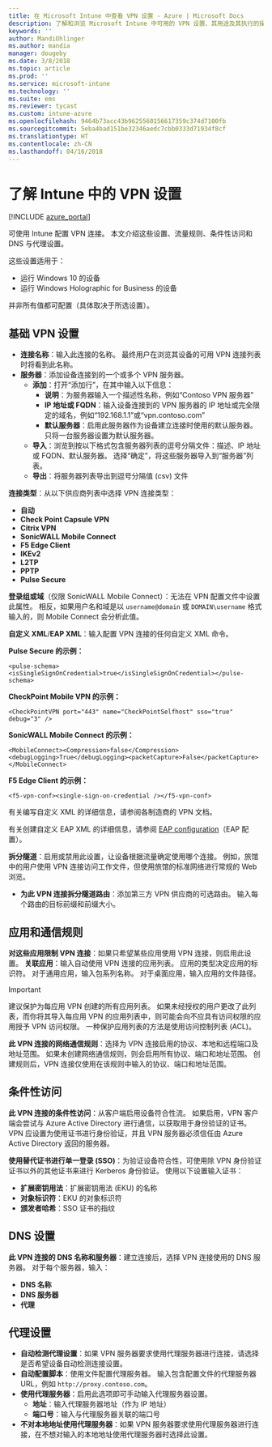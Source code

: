 ```yaml
---
title: 在 Microsoft Intune 中查看 VPN 设置 - Azure | Microsoft Docs
description: 了解和浏览 Microsoft Intune 中可用的 VPN 设置、其用途及其执行的操作，包括流量规则、条件性访问，以及适用于 Windows 10 设备和 Windows Holographic for Business 设备的 DNS 与代理设置。
keywords: ''
author: MandiOhlinger
ms.author: mandia
manager: dougeby
ms.date: 3/8/2018
ms.topic: article
ms.prod: ''
ms.service: microsoft-intune
ms.technology: ''
ms.suite: ems
ms.reviewer: tycast
ms.custom: intune-azure
ms.openlocfilehash: 9464b73acc43b9625560156617359c374d7100fb
ms.sourcegitcommit: 5eba4bad151be32346aedc7cbb0333d71934f8cf
ms.translationtype: HT
ms.contentlocale: zh-CN
ms.lasthandoff: 04/16/2018
---
```

# <a name="read-about-the-vpn-settings-in-intune"></a>了解 Intune 中的 VPN 设置

[!INCLUDE [azure_portal](./includes/azure_portal.md)]

可使用 Intune 配置 VPN 连接。 本文介绍这些设置、流量规则、条件性访问和 DNS 与代理设置。

这些设置适用于：

- 运行 Windows 10 的设备
- 运行 Windows Holographic for Business 的设备

并非所有值都可配置（具体取决于所选设置）。

## <a name="base-vpn-settings"></a>基础 VPN 设置

- **连接名称**：输入此连接的名称。 最终用户在浏览其设备的可用 VPN 连接列表时将看到此名称。
- **服务器**：添加设备连接到的一个或多个 VPN 服务器。
  - **添加**：打开“添加行”，在其中输入以下信息：
    - **说明**：为服务器输入一个描述性名称，例如“Contoso VPN 服务器”
    - **IP 地址或 FQDN**：输入设备连接到的 VPN 服务器的 IP 地址或完全限定的域名，例如“192.168.1.1”或“vpn.contoso.com”
    - **默认服务器**：启用此服务器作为设备建立连接时使用的默认服务器。 只将一台服务器设置为默认服务器。
  - **导入**：浏览到按以下格式包含服务器列表的逗号分隔文件：描述、IP 地址或 FQDN、默认服务器。 选择“确定”，将这些服务器导入到“服务器”列表。
  - **导出**：将服务器列表导出到逗号分隔值 (csv) 文件

**连接类型**：从以下供应商列表中选择 VPN 连接类型：

- **自动**
- **Check Point Capsule VPN**
- **Citrix VPN**
- **SonicWALL Mobile Connect**
-  **F5 Edge Client**
- **IKEv2**
- **L2TP**
- **PPTP**
- **Pulse Secure**

**登录组或域**（仅限 SonicWALL Mobile Connect）：无法在 VPN 配置文件中设置此属性。 相反，如果用户名和域是以 `username@domain` 或 `DOMAIN\username` 格式输入的，则 Mobile Connect 会分析此值。

**自定义 XML**/**EAP XML**：输入配置 VPN 连接的任何自定义 XML 命令。

**Pulse Secure 的示例：**

```
<pulse-schema><isSingleSignOnCredential>true</isSingleSignOnCredential></pulse-schema>
```

**CheckPoint Mobile VPN 的示例：**

```
<CheckPointVPN port="443" name="CheckPointSelfhost" sso="true" debug="3" />
```

**SonicWALL Mobile Connect 的示例：**

```
<MobileConnect><Compression>false</Compression><debugLogging>True</debugLogging><packetCapture>False</packetCapture></MobileConnect>
```

**F5 Edge Client 的示例：**

```
<f5-vpn-conf><single-sign-on-credential /></f5-vpn-conf>
```

有关编写自定义 XML 的详细信息，请参阅各制造商的 VPN 文档。

有关创建自定义 EAP XML 的详细信息，请参阅 [EAP configuration](https://docs.microsoft.com/windows/client-management/mdm/eap-configuration)（EAP 配置）。

**拆分隧道**：启用或禁用此设置，让设备根据流量确定使用哪个连接。 例如，旅馆中的用户使用 VPN 连接访问工作文件，但使用旅馆的标准网络进行常规的 Web 浏览。
- **为此 VPN 连接拆分隧道路由**：添加第三方 VPN 供应商的可选路由。 输入每个路由的目标前缀和前缀大小。

## <a name="apps-and-traffic-rules"></a>应用和通信规则

**对这些应用限制 VPN 连接**：如果只希望某些应用使用 VPN 连接，则启用此设置。
**关联应用**：输入自动使用 VPN 连接的应用列表。 应用的类型决定应用的标识符。 对于通用应用，输入包系列名称。 对于桌面应用，输入应用的文件路径。

>[!IMPORTANT]
>建议保护为每应用 VPN 创建的所有应用列表。 如果未经授权的用户更改了此列表，而你将其导入每应用 VPN 的应用列表中，则可能会向不应具有访问权限的应用授予 VPN 访问权限。 一种保护应用列表的方法是使用访问控制列表 (ACL)。

**此 VPN 连接的网络通信规则**：选择为 VPN 连接启用的协议、本地和远程端口及地址范围。 如果未创建网络通信规则，则会启用所有协议、端口和地址范围。 创建规则后，VPN 连接仅使用在该规则中输入的协议、端口和地址范围。

## <a name="conditional-access"></a>条件性访问

**此 VPN 连接的条件性访问**：从客户端启用设备符合性流。 如果启用，VPN 客户端会尝试与 Azure Active Directory 进行通信，以获取用于身份验证的证书。 VPN 应设置为使用证书进行身份验证，并且 VPN 服务器必须信任由 Azure Active Directory 返回的服务器。

**使用替代证书进行单一登录 (SSO)**：为验证设备符合性，可使用除 VPN 身份验证证书以外的其他证书来进行 Kerberos 身份验证。 使用以下设置输入证书：

- **扩展密钥用法**：扩展密钥用法 (EKU) 的名称
- **对象标识符**：EKU 的对象标识符
- **颁发者哈希**：SSO 证书的指纹

## <a name="dns-settings"></a>DNS 设置

**此 VPN 连接的 DNS 名称和服务器**：建立连接后，选择 VPN 连接使用的 DNS 服务器。
对于每个服务器，输入：
- **DNS 名称**
- **DNS 服务器**
- **代理**

## <a name="proxy-settings"></a>代理设置

- **自动检测代理设置**：如果 VPN 服务器要求使用代理服务器进行连接，请选择是否希望设备自动检测连接设置。
- **自动配置脚本**：使用文件配置代理服务器。 输入包含配置文件的代理服务器 URL，例如 `http://proxy.contoso.com`。
- **使用代理服务器**：启用此选项即可手动输入代理服务器设置。
  - **地址**：输入代理服务器地址（作为 IP 地址）
  - **端口号**：输入与代理服务器关联的端口号
- **不对本地地址使用代理服务器**：如果 VPN 服务器要求使用代理服务器进行连接，在不想对输入的本地地址使用代理服务器时选择此设置。
